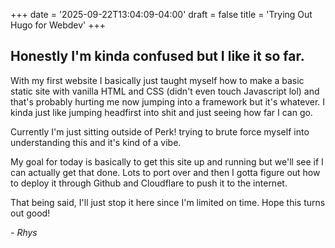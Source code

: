 +++
date = '2025-09-22T13:04:09-04:00'
draft = false
title = 'Trying Out Hugo for Webdev'
+++

## Honestly I'm kinda confused but I like it so far.

With my first website I basically just taught myself how to make a basic static site with vanilla HTML and CSS (didn't even touch Javascript lol) and that's probably hurting me now jumping into a framework but it's whatever. I kinda just like jumping headfirst into shit and just seeing how far I can go.

Currently I'm just sitting outside of Perk! trying to brute force myself into understanding this and it's kind of a vibe.

My goal for today is basically to get this site up and running but we'll see if I can actually get that done. Lots to port over and then I gotta figure out how to deploy it through Github and Cloudflare to push it to the internet.

That being said, I'll just stop it here since I'm limited on time. Hope this turns out good!

*- Rhys*

